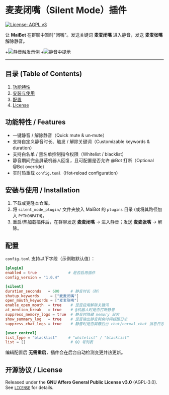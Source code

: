 # 麦麦闭嘴（Silent Mode）插件  

[![License: AGPL v3](https://img.shields.io/badge/License-AGPLv3-blue.svg)](LICENSE)  

让 **MaiBot** 在群聊中暂时"闭嘴"。发送关键词 **麦麦闭嘴** 进入静音，发送 **麦麦张嘴** 解除静音。

+![静音触发示例](https://github.com/user-attachments/assets/ca95d421-0013-4f96-a70f-4b9727be410f)
+![静音中提示](https://github.com/user-attachments/assets/2c04d6ff-b8f6-433b-a311-0c26c16a0196)

---

## 目录 (Table of Contents)

1. [功能特性](#功能特性--features)  
2. [安装与使用](#安装与使用--installation)  
3. [配置](#配置)  
4. [License](#开源协议--license)

## 功能特性 / Features

- 一键静音 / 解除静音（Quick mute & un‐mute）
- 支持自定义静音时长、触发 / 解除关键词（Customizable keywords & duration）
- 支持白名单 / 黑名单控制指令权限（Whitelist / blacklist）
- 静音期间完全屏蔽机器人回复，且可配置是否允许 @Bot 打断（Optional @Bot override）
- 实时热重载 `config.toml`（Hot‐reload configuration）

## 安装与使用 / Installation

1. 下载或克隆本仓库。  
2. 将 `silent_mode_plugin/` 文件夹放入 MaiBot 的 `plugins` 目录 (或将其路径加入 `PYTHONPATH`)。  
3. 重启/热加载插件后，在群聊发送 **麦麦闭嘴** → 进入静音；发送 **麦麦张嘴** → 解除。

## 配置

`config.toml` 支持以下字段（示例取默认值）：

```toml
[plugin]
enabled = true              # 是否启用插件
config_version = "1.0.4"

[silent]
duration_seconds   = 600     # 静音时长（秒）
shutup_keywords     = ["麦麦闭嘴"]
open_mouth_keywords = ["麦麦张嘴"]
enable_open_mouth  = true    # 是否启用解除关键词
at_mention_break   = true    # @机器人时是否打断静音
suppress_memory_logs = true  # 静音时隐藏 memory 日志
show_summary_log   = true    # 是否输出静音剩余时间提醒日志
suppress_chat_logs = true    # 静音时是否屏蔽后台 chat/normal_chat 消息日志

[user_control]
list_type = "blacklist"     # "whitelist" / "blacklist"
list = []                    # QQ 号列表
```

编辑配置后 **无需重启**，插件会在后台自动检测变更并热更新。

## 开源协议 / License

Released under the **GNU Affero General Public License v3.0** (AGPL-3.0). See [`LICENSE`](LICENSE) for details.
